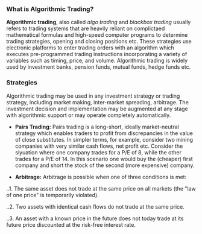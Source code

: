### What is Algorithmic Trading?
**Algorithmic trading**, also called *algo trading* and *blackbox trading* usually refers to trading systems that are heavily reliant on complictaed mathematical formulas and high-speed computer programs to determine trading strategies, opening and closing positions etc. These strategies use electronic platforms to enter trading orders with an algorithm which executes pre-programmed trading instructions incorporating a variety of variables such as timing, price, and volume. Algorithmic trading is widely used by investment banks, pension funds, mutual funds, hedge funds etc.

 
### Strategies
Algorithmic trading may be used in any investment strategy or trading strategy, including market making, inter-market spreading, arbitrage. The investment decision and implementation may be augmented at any stage with algorithmic support or may operate completely automatically.

- **Pairs Trading:**
Pairs trading is a long-short, ideally market-neutral strategy which enables traders to profit from discrepancies in the value of close substitutes. In simpler terms, for example, consider two mining companies with very similar cash flows, net profit etc. Consider the siyuation where one company trades for a P/E of 8, while the other trades for a P/E of 14. In this scenario one would buy the (cheaper) first company and short the stock of the second (more expensive) company.

- **Arbitrage:**
Arbitrage is possible when one of three conditions is met:

..1. The same asset does not trade at the same price on all markets (the "law of one price" is temporarily violated).

..2. Two assets with identical cash flows do not trade at the same price.

..3. An asset with a known price in the future does not today trade at its future price discounted at the risk-free interest rate.


